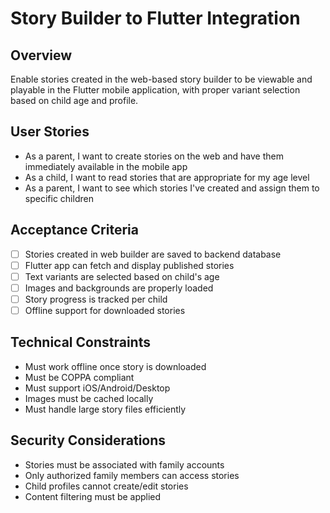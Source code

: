 # Story Builder to Flutter Integration

## Overview
Enable stories created in the web-based story builder to be viewable and playable in the Flutter mobile application, with proper variant selection based on child age and profile.

## User Stories
- As a parent, I want to create stories on the web and have them immediately available in the mobile app
- As a child, I want to read stories that are appropriate for my age level
- As a parent, I want to see which stories I've created and assign them to specific children

## Acceptance Criteria
- [ ] Stories created in web builder are saved to backend database
- [ ] Flutter app can fetch and display published stories
- [ ] Text variants are selected based on child's age
- [ ] Images and backgrounds are properly loaded
- [ ] Story progress is tracked per child
- [ ] Offline support for downloaded stories

## Technical Constraints
- Must work offline once story is downloaded
- Must be COPPA compliant
- Must support iOS/Android/Desktop
- Images must be cached locally
- Must handle large story files efficiently

## Security Considerations
- Stories must be associated with family accounts
- Only authorized family members can access stories
- Child profiles cannot create/edit stories
- Content filtering must be applied